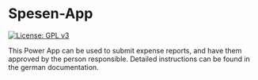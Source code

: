 # Spesen-App
[![License: GPL v3](https://img.shields.io/badge/License-GPLv3-blue.svg)](https://www.gnu.org/licenses/gpl-3.0)

This Power App can be used to submit expense reports, and have them approved by the person responsible.
Detailed instructions can be found in the german documentation.
